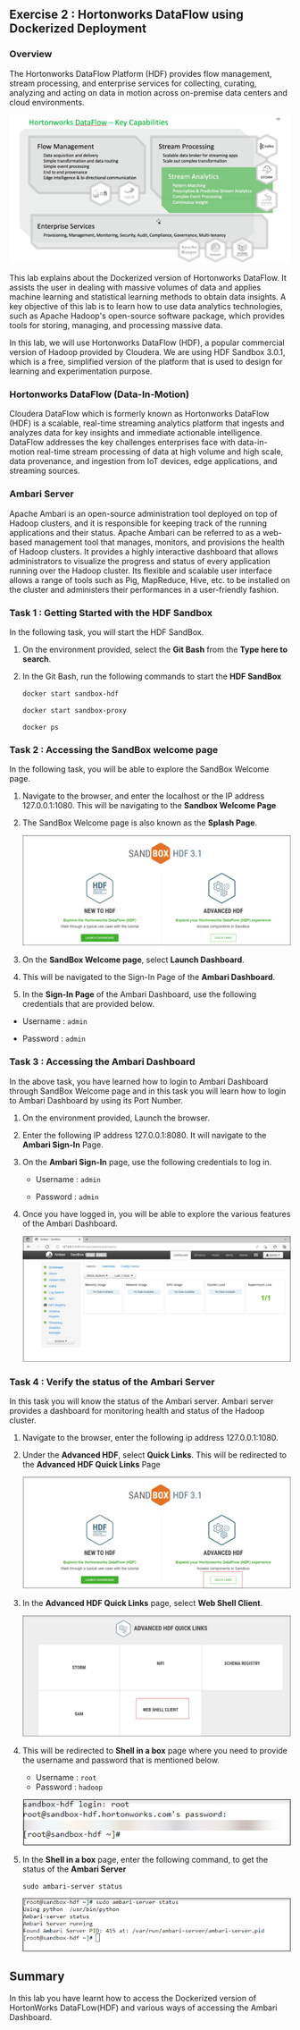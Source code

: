## Exercise 2 : Hortonworks DataFlow using Dockerized Deployment

### Overview 
The Hortonworks DataFlow Platform (HDF) provides flow management, stream processing, and enterprise services for collecting, curating, analyzing and acting on data in motion
across on-premise data centers and cloud environments. 

   ![](Media/bigdata15.png)
    
This lab explains about the Dockerized version of Hortonworks DataFlow. It assists the user in dealing with massive volumes of data and applies machine learning and statistical learning methods to obtain data insights. A key objective of this lab is to learn how to use data analytics technologies, such as Apache Hadoop's open-source software package, which provides tools for storing, managing, and processing massive data.

In this lab, we will use Hortonworks DataFlow (HDF), a popular commercial version of Hadoop provided by Cloudera. We are using HDF Sandbox 3.0.1, which is a free, simplified version of the platform that is used to design for learning and experimentation purpose.

### Hortonworks DataFlow (Data-In-Motion)

Cloudera DataFlow which is formerly known as Hortonworks DataFlow (HDF) is a scalable, real-time streaming analytics platform that ingests and analyzes data for key insights and immediate actionable intelligence. DataFlow addresses the key challenges enterprises face with data-in-motion real-time stream processing of data at high volume and high scale, data provenance, and ingestion from IoT devices, edge applications, and streaming sources.

### Ambari Server

Apache Ambari is an open-source administration tool deployed on top of Hadoop clusters, and it is responsible for keeping track of the running applications and their status.
Apache Ambari can be referred to as a web-based management tool that manages, monitors, and provisions the health of Hadoop clusters. It provides a highly interactive dashboard that allows administrators to visualize the progress and status of every application running over the Hadoop cluster. Its flexible and scalable user interface allows a range of tools such as Pig, MapReduce, Hive, etc. to be installed on the cluster and administers their performances in a user-friendly fashion.

### Task 1 : Getting Started with the HDF Sandbox

In the following task, you will start the HDF SandBox.

1. On the environment provided, select the **Git Bash** from the **Type here to search**.

1. In the Git Bash, run the following commands to start the **HDF SandBox**

   ```
   docker start sandbox-hdf
   ```
   ```
   docker start sandbox-proxy
   ```

   ```
   docker ps
   ```
   
### Task 2 : Accessing the SandBox welcome page

In the following task, you will be able to explore the SandBox Welcome page.

1. Navigate to the browser,  and enter the localhost or the IP address 127.0.0.1:1080. This will be navigating to the **Sandbox Welcome Page** 

1. The SandBox Welcome page is also known as the **Splash Page**.

   ![](Media/bigdata3.png)

1. On the **SandBox Welcome page**, select **Launch Dashboard**.

1. This will be navigated to the Sign-In Page of the **Ambari Dashboard**. 

1. In the **Sign-In Page** of the Ambari Dashboard, use the following credentials that are provided below.

  - Username : `admin`
 
  - Password : `admin`

### Task 3 : Accessing the Ambari Dashboard

In the above task, you have learned how to login to Ambari Dashboard through SandBox Welcome page and in this task you will learn how to login to Ambari Dashboard by using its Port Number.

1. On the environment provided, Launch the browser.

1. Enter the following IP address 127.0.0.1:8080. It will navigate to the **Ambari Sign-In** Page.

1. On the **Ambari Sign-In** page, use the following credentials to log in.

   - Username : `admin`
   
   - Password : `admin`

1. Once you have logged in, you will be able to explore the various features of the Ambari Dashboard.

   ![](Media/bigdata4.png)

### Task 4 : Verify the status of the Ambari Server

In this task you will know the status of the Ambari server. Ambari server provides a dashboard for monitoring health and status of the Hadoop cluster.

1. Navigate to the browser, enter the following ip address 127.0.0.1:1080. 

1. Under the **Advanced HDF**, select **Quick Links**. This will be redirected to the **Advanced HDF Quick Links** Page

   ![](Media/bigdata7.png)

1. In the **Advanced HDF Quick Links** page, select **Web Shell Client**.

   ![](Media/bigdata6.png)

1. This will be redirected to **Shell in a box** page where you need to provide the username and password that is mentioned below.

   - Username : `root`
   - Password : `hadoop`
   
   ![](Media/bigdata1.png)
   
1. In the **Shell in a box** page, enter the following command, to get the status of the **Ambari Server**

     `````
     sudo ambari-server status
     `````
   ![](Media/bigdata2.png)  
 
## Summary

In this lab you have learnt how to access the Dockerized version of HortonWorks DataFLow(HDF) and various ways of accessing the Ambari Dashboard.

